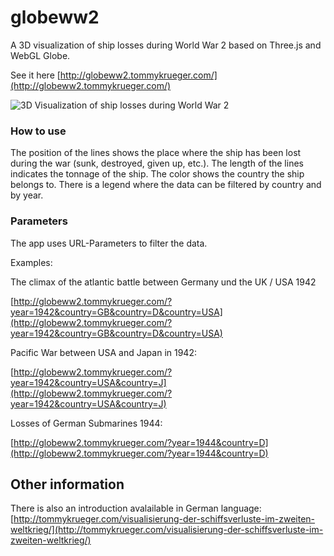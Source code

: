 # globeww2

A 3D visualization of ship losses during World War 2 based on Three.js and WebGL Globe.

See it here [http://globeww2.tommykrueger.com/](http://globeww2.tommykrueger.com/)


![3D Visualization of ship losses during World War 2](http://tommykrueger.com/wp-content/uploads/visualisierung-der-schiffssverluste-zweiter-weltkrieg-1024x576.jpg "3D Visualization of ship losses during World War 2")



### How to use

The position of the lines shows the place where the ship has been lost during the war (sunk, destroyed, given up, etc.).
The length of the lines indicates the tonnage of the ship. The color shows the country the ship belongs to. There is a legend where the data can be filtered by country and by year.


### Parameters
The app uses URL-Parameters to filter the data.

Examples: 

The climax of the atlantic battle between Germany und the UK / USA 1942

[http://globeww2.tommykrueger.com/?year=1942&country=GB&country=D&country=USA](http://globeww2.tommykrueger.com/?year=1942&country=GB&country=D&country=USA)


Pacific War between USA and Japan in 1942:

[http://globeww2.tommykrueger.com/?year=1942&country=USA&country=J](http://globeww2.tommykrueger.com/?year=1942&country=USA&country=J)


Losses of German Submarines 1944: 

[http://globeww2.tommykrueger.com/?year=1944&country=D](http://globeww2.tommykrueger.com/?year=1944&country=D)



## Other information

There is also an introduction avalailable in German language:
[http://tommykrueger.com/visualisierung-der-schiffsverluste-im-zweiten-weltkrieg/](http://tommykrueger.com/visualisierung-der-schiffsverluste-im-zweiten-weltkrieg/)